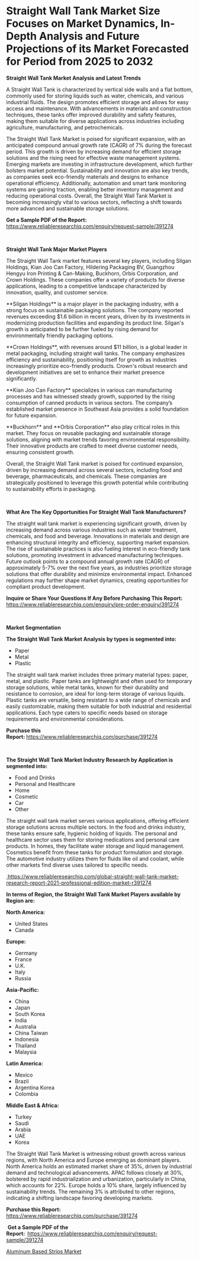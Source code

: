 <p><h1>Straight Wall Tank Market Size Focuses on Market Dynamics, In-Depth Analysis and Future Projections of its Market Forecasted for Period from 2025 to 2032</h1></p><p><strong>Straight Wall Tank Market Analysis and Latest Trends</strong></p>
<p><p>A Straight Wall Tank is characterized by vertical side walls and a flat bottom, commonly used for storing liquids such as water, chemicals, and various industrial fluids. The design promotes efficient storage and allows for easy access and maintenance. With advancements in materials and construction techniques, these tanks offer improved durability and safety features, making them suitable for diverse applications across industries including agriculture, manufacturing, and petrochemicals.</p><p>The Straight Wall Tank Market is poised for significant expansion, with an anticipated compound annual growth rate (CAGR) of 7% during the forecast period. This growth is driven by increasing demand for efficient storage solutions and the rising need for effective waste management systems. Emerging markets are investing in infrastructure development, which further bolsters market potential. Sustainability and innovation are also key trends, as companies seek eco-friendly materials and designs to enhance operational efficiency. Additionally, automation and smart tank monitoring systems are gaining traction, enabling better inventory management and reducing operational costs. Overall, the Straight Wall Tank Market is becoming increasingly vital to various sectors, reflecting a shift towards more advanced and sustainable storage solutions.</p></p>
<p><strong>Get a Sample PDF of the Report:&nbsp;</strong> <a href="https://www.reliableresearchiq.com/enquiry/request-sample/391274?utm_campaign=2463&utm_medium=2&utm_source=Github&utm_content=ia&utm_term=29032025&utm_id=straight-wall-tank">https://www.reliableresearchiq.com/enquiry/request-sample/391274</a></p>
<p>&nbsp;</p>
<p><strong>Straight Wall Tank Major Market Players</strong></p>
<p><p>The Straight Wall Tank market features several key players, including Silgan Holdings, Kian Joo Can Factory, Hildering Packaging BV, Guangzhou Hengyu Iron Printing & Can-Making, Buckhorn, Orbis Corporation, and Crown Holdings. These companies offer a variety of products for diverse applications, leading to a competitive landscape characterized by innovation, quality, and customer service.</p><p>**Silgan Holdings** is a major player in the packaging industry, with a strong focus on sustainable packaging solutions. The company reported revenues exceeding $1.6 billion in recent years, driven by its investments in modernizing production facilities and expanding its product line. Silgan's growth is anticipated to be further fueled by rising demand for environmentally friendly packaging options.</p><p>**Crown Holdings**, with revenues around $11 billion, is a global leader in metal packaging, including straight wall tanks. The company emphasizes efficiency and sustainability, positioning itself for growth as industries increasingly prioritize eco-friendly products. Crown's robust research and development initiatives are set to enhance their market presence significantly.</p><p>**Kian Joo Can Factory** specializes in various can manufacturing processes and has witnessed steady growth, supported by the rising consumption of canned products in various sectors. The company’s established market presence in Southeast Asia provides a solid foundation for future expansion.</p><p>**Buckhorn** and **Orbis Corporation** also play critical roles in this market. They focus on reusable packaging and sustainable storage solutions, aligning with market trends favoring environmental responsibility. Their innovative products are crafted to meet diverse customer needs, ensuring consistent growth.</p><p>Overall, the Straight Wall Tank market is poised for continued expansion, driven by increasing demand across several sectors, including food and beverage, pharmaceuticals, and chemicals. These companies are strategically positioned to leverage this growth potential while contributing to sustainability efforts in packaging.</p></p>
<p>&nbsp;</p>
<p><strong>What Are The Key Opportunities For Straight Wall Tank Manufacturers?</strong></p>
<p><p>The straight wall tank market is experiencing significant growth, driven by increasing demand across various industries such as water treatment, chemicals, and food and beverage. Innovations in materials and design are enhancing structural integrity and efficiency, supporting market expansion. The rise of sustainable practices is also fueling interest in eco-friendly tank solutions, promoting investment in advanced manufacturing techniques. Future outlook points to a compound annual growth rate (CAGR) of approximately 5-7% over the next five years, as industries prioritize storage solutions that offer durability and minimize environmental impact. Enhanced regulations may further shape market dynamics, creating opportunities for compliant product development.</p></p>
<p><strong>Inquire or Share Your Questions If Any Before Purchasing This Report:</strong> <a href="https://www.reliableresearchiq.com/enquiry/pre-order-enquiry/391274?utm_campaign=2463&utm_medium=2&utm_source=Github&utm_content=ia&utm_term=29032025&utm_id=straight-wall-tank">https://www.reliableresearchiq.com/enquiry/pre-order-enquiry/391274</a></p>
<p>&nbsp;</p>
<p><strong>Market Segmentation</strong></p>
<p><strong>The Straight Wall Tank Market Analysis by types is segmented into:</strong></p>
<p><ul><li>Paper</li><li>Metal</li><li>Plastic</li></ul></p>
<p><p>The straight wall tank market includes three primary material types: paper, metal, and plastic. Paper tanks are lightweight and often used for temporary storage solutions, while metal tanks, known for their durability and resistance to corrosion, are ideal for long-term storage of various liquids. Plastic tanks are versatile, being resistant to a wide range of chemicals and easily customizable, making them suitable for both industrial and residential applications. Each type caters to specific needs based on storage requirements and environmental considerations.</p></p>
<p><strong>Purchase this Report:&nbsp;</strong><a href="https://www.reliableresearchiq.com/purchase/391274?utm_campaign=2463&utm_medium=2&utm_source=Github&utm_content=ia&utm_term=29032025&utm_id=straight-wall-tank">https://www.reliableresearchiq.com/purchase/391274</a></p>
<p>&nbsp;</p>
<p><strong>The Straight Wall Tank Market Industry Research by Application is segmented into:</strong></p>
<p><ul><li>Food and Drinks</li><li>Personal and Healthcare</li><li>Home</li><li>Cosmetic</li><li>Car</li><li>Other</li></ul></p>
<p><p>The straight wall tank market serves various applications, offering efficient storage solutions across multiple sectors. In the food and drinks industry, these tanks ensure safe, hygienic holding of liquids. The personal and healthcare sector uses them for storing medications and personal care products. In homes, they facilitate water storage and liquid management. Cosmetics benefit from these tanks for product formulation and storage. The automotive industry utilizes them for fluids like oil and coolant, while other markets find diverse uses tailored to specific needs.</p></p>
<p><a href="https://www.reliableresearchiq.com/global-straight-wall-tank-market-research-report-2021-professional-edition-market-r391274?utm_campaign=2463&utm_medium=2&utm_source=Github&utm_content=ia&utm_term=29032025&utm_id=straight-wall-tank">&nbsp;https://www.reliableresearchiq.com/global-straight-wall-tank-market-research-report-2021-professional-edition-market-r391274</a></p>
<p><strong>In terms of Region, the Straight Wall Tank Market Players available by Region are:</strong></p>
<p>
    <p> <strong> North America: </strong>
        <ul>
            <li>United States</li>
            <li>Canada</li>
        </ul>
        </p> 
    <p> <strong> Europe: </strong>
        <ul>
            <li>Germany</li>
            <li>France</li>
            <li>U.K.</li>
            <li>Italy</li>
            <li>Russia</li>
        </ul>
        </p> 
    <p> <strong> Asia-Pacific: </strong>
        <ul>
            <li>China</li>
            <li>Japan</li>
            <li>South Korea</li>
            <li>India</li>
            <li>Australia</li>
            <li>China Taiwan</li>
            <li>Indonesia</li>
            <li>Thailand</li>
            <li>Malaysia</li>
        </ul>
        </p> 
    <p> <strong> Latin America: </strong>
        <ul>
            <li>Mexico</li>
            <li>Brazil</li>
            <li>Argentina Korea</li>
            <li>Colombia</li>
        </ul>
        </p> 
    <p> <strong> Middle East & Africa: </strong>
        <ul>
            <li>Turkey</li>
            <li>Saudi</li>
            <li>Arabia</li>
            <li>UAE</li>
            <li>Korea</li>
        </ul>
    </p>
    </p>
<p><p>The Straight Wall Tank Market is witnessing robust growth across various regions, with North America and Europe emerging as dominant players. North America holds an estimated market share of 35%, driven by industrial demand and technological advancements. APAC follows closely at 30%, bolstered by rapid industrialization and urbanization, particularly in China, which accounts for 22%. Europe holds a 10% share, largely influenced by sustainability trends. The remaining 3% is attributed to other regions, indicating a shifting landscape favoring developing markets.</p></p>
<p><strong>Purchase this Report: </strong><a href="https://www.reliableresearchiq.com/purchase/391274?utm_campaign=2463&utm_medium=2&utm_source=Github&utm_content=ia&utm_term=29032025&utm_id=straight-wall-tank">https://www.reliableresearchiq.com/purchase/391274</a></p>
<p>&nbsp;<strong>Get a Sample PDF of the Report:&nbsp;&nbsp;</strong><a href="https://www.reliableresearchiq.com/enquiry/request-sample/391274?utm_campaign=2463&utm_medium=2&utm_source=Github&utm_content=ia&utm_term=29032025&utm_id=straight-wall-tank">https://www.reliableresearchiq.com/enquiry/request-sample/391274</a></p>
<p><strong></strong></p>
<p><p><a href="https://github.com/hillsmyung726/Market-Research-Report-List-1/blob/main/aluminum-based-strips-market.md?utm_campaign=2463&utm_medium=2&utm_source=Github&utm_content=ia&utm_term=29032025&utm_id=straight-wall-tank">Aluminum Based Strips Market</a></p></p>